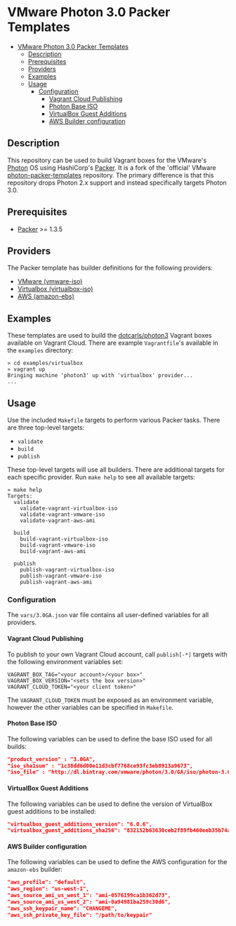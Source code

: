 # VMware Photon 3.0 Packer Templates

<!-- TOC -->

- [VMware Photon 3.0 Packer Templates](#vmware-photon-30-packer-templates)
    - [Description](#description)
    - [Prerequisites](#prerequisites)
    - [Providers](#providers)
    - [Examples](#examples)
    - [Usage](#usage)
        - [Configuration](#configuration)
            - [Vagrant Cloud Publishing](#vagrant-cloud-publishing)
            - [Photon Base ISO](#photon-base-iso)
            - [VirtualBox Guest Additions](#virtualbox-guest-additions)
            - [AWS Builder configuration](#aws-builder-configuration)

<!-- /TOC -->

## Description

This repository can be used to build Vagrant boxes for the VMware's [Photon](https://github.com/vmware/photon) OS using HashiCorp's [Packer](http://packer.io). It is a fork of the 'official' VMware [photon-packer-templates](https://github.com/vmware/photon-packer-templates) repository. The primary difference is that this repository drops Photon 2.x support and instead specifically targets Photon 3.0. 

## Prerequisites

* [Packer](http://packer.io) >= 1.3.5

## Providers

The Packer template has builder definitions for the following providers:

* [VMware (vmware-iso)](https://www.packer.io/docs/builders/vmware-iso.html)
* [Virtualbox (virtualbox-iso)](https://www.packer.io/docs/builders/virtualbox-iso.html)
* [AWS (amazon-ebs)](https://www.packer.io/docs/builders/amazon-ebs.html)

## Examples

These templates are used to build the [dotcarls/photon3](https://app.vagrantup.com/dotcarls/boxes/photon3) Vagrant boxes available on Vagrant Cloud. There are example `Vagrantfile`'s available in the `examples` directory:

```shell
» cd examples/virtualbox
» vagrant up
Bringing machine 'photon3' up with 'virtualbox' provider...
...
```

## Usage

Use the included `Makefile` targets to perform various Packer tasks. There are three top-level targets:

* `validate`
* `build`
* `publish`

These top-level targets will use all builders. There are additional targets for each specific provider. Run `make help` to see all available targets:

```shell
» make help
Targets:
  validate
    validate-vagrant-virtualbox-iso
    validate-vagrant-vmware-iso
    validate-vagrant-aws-ami
   
  build
    build-vagrant-virtualbox-iso
    build-vagrant-vmware-iso
    build-vagrant-aws-ami
   
  publish
    publish-vagrant-virtualbox-iso
    publish-vagrant-vmware-iso
    publish-vagrant-aws-ami
```

### Configuration

The `vars/3.0GA.json` var file contains all user-defined variables for all providers.

#### Vagrant Cloud Publishing

To publish to your own Vagrant Cloud account, call `publish[-*]` targets with the following environment variables set:

```shell
VAGRANT_BOX_TAG="<your account>/<your box>"
VAGRANT_BOX_VERSION="<sets the box version>"
VAGRANT_CLOUD_TOKEN="<your client token>"
```

The `VAGRANT_CLOUD_TOKEN` must be exposed as an environment variable, however the other variables can be specified in `Makefile`.

#### Photon Base ISO

The following variables can be used to define the base ISO used for all builds:

```json
"product_version" : "3.0GA",
"iso_sha1sum" : "1c38dd6d00e11d3cbf7768ce93fc3eb8913a9673",
"iso_file" : "http://dl.bintray.com/vmware/photon/3.0/GA/iso/photon-3.0-26156e2.iso",
```

#### VirtualBox Guest Additions

The following variables can be used to define the version of VirtualBox guest additions to be installed:

```json
"virtualbox_guest_additions_version": "6.0.6",
"virtualbox_guest_additions_sha256": "832152b63630ceb2f89fb460eeb35b74a1218df903758157f785122392d32ceb",
```

#### AWS Builder configuration

The following variables can be used to define the AWS configuration for the `amazon-ebs` builder:

```json
"aws_profile": "default",
"aws_region": "us-west-1",
"aws_source_ami_us_west_1": "ami-0576199ca1b362d73",
"aws_source_ami_us_west_2": "ami-0a94981ba259c30d6",
"aws_ssh_keypair_name": "CHANGEME",
"aws_ssh_private_key_file": "/path/to/keypair"
```
